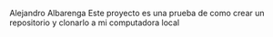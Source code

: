 Alejandro Albarenga 
Este proyecto es una prueba de como crear un repositorio y clonarlo a mi computadora local
